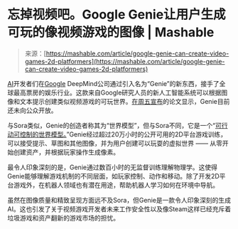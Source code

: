 <!--yml

category: 未分类

date: 2024-05-29 13:29:14

-->

# 忘掉视频吧。Google Genie让用户生成可玩的像视频游戏的图像 | Mashable

> 来源：[https://mashable.com/article/google-genie-can-create-video-games-2d-platformers](https://mashable.com/article/google-genie-can-create-video-games-2d-platformers)

[AI](https://mashable.com/category/artificial-intelligence)开发者们在[Google](https://mashable.com/category/google) DeepMind公司通过引入名为“Genie”的新东西，接手了全球最高票房的娱乐行业。这款来自Google研究人员的新人工智能系统可以根据图像和文本提示创建类似视频游戏的可玩世界。[在周五宣布](https://arxiv.org/abs/2402.15391 "(在新窗口中打开)")的论文显示，Genie目前还未向公众开放。

与Sora类似，Genie的创造者称其为“世界模型”，但与Sora不同，它是一个“[可行动可控制的世界模型。](https://x.com/_rockt/status/1762027517693546816?s=20 "(在新窗口中打开)")”Genie经过超过20万小时的公开可用的2D平台游戏训练，可以接受提示、草图和其他图像，并为用户创建可以玩耍的虚拟世界 —— 从零开始创建资产，并根据玩家操作生成像素。

最令人印象深刻的是，Genie通过数百小时的无监督训练理解物理学。这使得Genie能够理解游戏机制的不同层面，如玩家控制、动作和移动。除了开发2D平台游戏外，在机器人领域也有潜在用途，帮助机器人学习如何在环境中导航。

虽然在图像质量和精致呈现方面远不及Sora，但Genie是一款令人印象深刻的生成AI。这也引发了关于视频游戏开发者未来工作安全性以及像Steam这样已经充斥着垃圾游戏和资产翻新的游戏市场的担忧。
